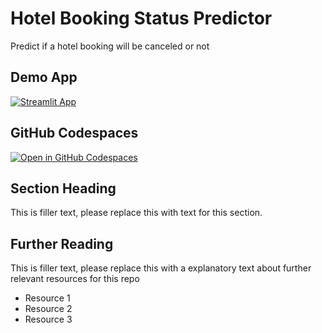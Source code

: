 # Hotel Booking Status Predictor

Predict if a hotel booking will be canceled or not

## Demo App

[![Streamlit App](https://static.streamlit.io/badges/streamlit_badge_black_white.svg)](https://model-deployment-mid-exam.streamlit.app/)

## GitHub Codespaces

[![Open in GitHub Codespaces](https://github.com/codespaces/badge.svg)](https://codespaces.new/streamlit/app-starter-kit?quickstart=1)

## Section Heading

This is filler text, please replace this with text for this section.

## Further Reading

This is filler text, please replace this with a explanatory text about further relevant resources for this repo
- Resource 1
- Resource 2
- Resource 3
